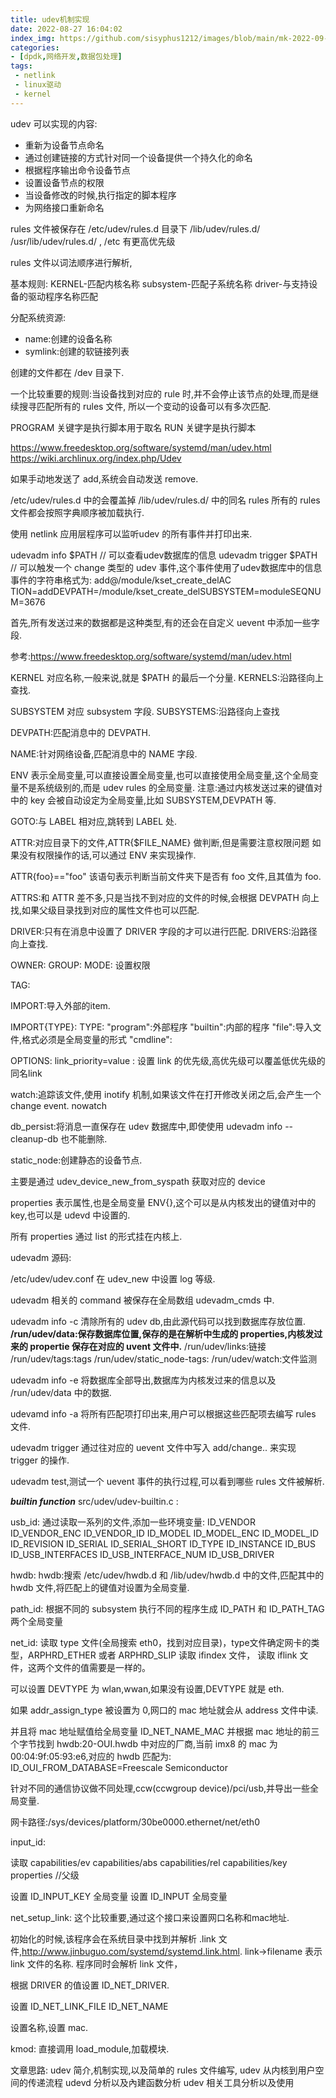 ```yaml
---
title: udev机制实现
date: 2022-08-27 16:04:02
index_img: https://github.com/sisyphus1212/images/blob/main/mk-2022-09-08-23-08-10.png?raw=true
categories:
- [dpdk,网络开发,数据包处理]
tags:
 - netlink
 - linux驱动
 - kernel
---
```



udev 可以实现的内容:
* 重新为设备节点命名
* 通过创建链接的方式针对同一个设备提供一个持久化的命名
* 根据程序输出命令设备节点
* 设置设备节点的权限
* 当设备修改的时候,执行指定的脚本程序
* 为网络接口重新命名

rules 文件被保存在 /etc/udev/rules.d 目录下
/lib/udev/rules.d/
/usr/lib/udev/rules.d/ , /etc 有更高优先级

rules 文件以词法顺序进行解析,


基本规则:
KERNEL-匹配内核名称
subsystem-匹配子系统名称
driver-与支持设备的驱动程序名称匹配

分配系统资源:
* name:创建的设备名称
* symlink:创建的软链接列表

创建的文件都在 /dev 目录下.

一个比较重要的规则:当设备找到对应的 rule 时,并不会停止该节点的处理,而是继续搜寻匹配所有的 rules 文件,
所以一个变动的设备可以有多次匹配.


PROGRAM 关键字是执行脚本用于取名
RUN     关键字是执行脚本


https://www.freedesktop.org/software/systemd/man/udev.html
https://wiki.archlinux.org/index.php/Udev


如果手动地发送了 add,系统会自动发送 remove.

/etc/udev/rules.d 中的会覆盖掉 /lib/udev/rules.d/ 中的同名 rules
所有的 rules 文件都会按照字典顺序被加载执行.

使用 netlink 应用层程序可以监听udev 的所有事件并打印出来.

udevadm info $PATH       // 可以查看udev数据库的信息
udevadm trigger $PATH    // 可以触发一个 change 类型的 udev 事件,这个事件使用了udev数据库中的信息
事件的字符串格式为:
add@/module/kset_create_delAC
TION=addDEVPATH=/module/kset_create_delSUBSYSTEM=moduleSEQNUM=3676

首先,所有发送过来的数据都是这种类型,有的还会在自定义 uevent 中添加一些字段.

参考:https://www.freedesktop.org/software/systemd/man/udev.html

KERNEL 对应名称,一般来说,就是 $PATH 的最后一个分量.
KERNELS:沿路径向上查找.


SUBSYSTEM 对应 subsystem 字段.
SUBSYSTEMS:沿路径向上查找

DEVPATH:匹配消息中的 DEVPATH.

NAME:针对网络设备,匹配消息中的 NAME 字段.

ENV 表示全局变量,可以直接设置全局变量,也可以直接使用全局变量,这个全局变量不是系统级别的,而是 udev rules 的全局变量.
注意:通过内核发送过来的键值对中的 key 会被自动设定为全局变量,比如 SUBSYSTEM,DEVPATH 等.


GOTO:与 LABEL 相对应,跳转到 LABEL 处.

ATTR:对应目录下的文件,ATTR{$FILE_NAME} 做判断,但是需要注意权限问题
如果没有权限操作的话,可以通过 ENV 来实现操作.

ATTR{foo}=="foo"  该语句表示判断当前文件夹下是否有 foo 文件,且其值为 foo.

ATTRS:和 ATTR 差不多,只是当找不到对应的文件的时候,会根据 DEVPATH 向上找,如果父级目录找到对应的属性文件也可以匹配.


DRIVER:只有在消息中设置了 DRIVER 字段的才可以进行匹配.
DRIVERS:沿路径向上查找.

OWNER:
GROUP:
MODE:  设置权限

TAG:

IMPORT:导入外部的item.

IMPORT{TYPE}:
TYPE:
"program":外部程序
"builtin":内部的程序
"file":导入文件,格式必须是全局变量的形式
"cmdline":

OPTIONS:
link_priority=value : 设置 link 的优先级,高优先级可以覆盖低优先级的同名link

watch:追踪该文件,使用 inotify 机制,如果该文件在打开修改关闭之后,会产生一个 change event.
nowatch

db_persist:将消息一直保存在 udev 数据库中,即使使用 udevadm info --cleanup-db 也不能删除.

static_node:创建静态的设备节点.

主要是通过 udev_device_new_from_syspath  获取对应的 device


properties 表示属性,也是全局变量 ENV{},这个可以是从内核发出的键值对中的 key,也可以是 udevd 中设置的.

所有 properties 通过 list 的形式挂在内核上.

udevadm 源码:

/etc/udev/udev.conf  在 udev_new 中设置 log 等级.

udevadm 相关的 command 被保存在全局数组 udevadm_cmds 中.

udevadm info -c 清除所有的 udev db,由此源代码可以找到数据库存放位置.
    **/run/udev/data:保存数据库位置,保存的是在解析中生成的 properties,内核发过来的 propertie 保存在对应的 uvent 文件中.**
    /run/udev/links:链接
    /run/udev/tags:tags
    /run/udev/static_node-tags:
    /run/udev/watch:文件监测

udevadm info -e 将数据库全部导出,数据库为内核发过来的信息以及 /run/udev/data 中的数据.

udevamd info -a 将所有匹配项打印出来,用户可以根据这些匹配项去编写 rules 文件.

udevadm trigger 通过往对应的 uevent 文件中写入 add/change.. 来实现 trigger 的操作.

udevadm test,测试一个 uevent 事件的执行过程,可以看到哪些 rules 文件被解析.

*******************************builtin function*******************************
src/udev/udev-builtin.c :

usb_id:
通过读取一系列的文件,添加一些环境变量:
ID_VENDOR  ID_VENDOR_ENC  ID_VENDOR_ID  ID_MODEL
ID_MODEL_ENC  ID_MODEL_ID  ID_REVISION  ID_SERIAL
ID_SERIAL_SHORT  ID_TYPE  ID_INSTANCE  ID_BUS
ID_USB_INTERFACES  ID_USB_INTERFACE_NUM  ID_USB_DRIVER

hwdb:
hwdb:搜索 /etc/udev/hwdb.d 和 /lib/udev/hwdb.d 中的文件,匹配其中的 hwdb 文件,将匹配上的键值对设置为全局变量.

path_id:
根据不同的 subsystem 执行不同的程序生成 ID_PATH 和 ID_PATH_TAG 两个全局变量

net_id:
读取 type 文件(全局搜索 eth0，找到对应目录)，type文件确定网卡的类型，ARPHRD_ETHER 或者 ARPHRD_SLIP
读取 ifindex 文件，
读取 iflink 文件，这两个文件的值需要是一样的。

可以设置 DEVTYPE 为 wlan,wwan,如果没有设置,DEVTYPE 就是 eth.

如果 addr_assign_type 被设置为 0,网口的 mac 地址就会从 address 文件中读.

并且将 mac 地址赋值给全局变量 ID_NET_NAME_MAC
并根据 mac 地址的前三个字节找到 hwdb:20-OUI.hwdb 中对应的厂商,当前 imx8 的 mac 为 00:04:9f:05:93:e6,对应的 hwdb 匹配为:
ID_OUI_FROM_DATABASE=Freescale Semiconductor

针对不同的通信协议做不同处理,ccw(ccwgroup device)/pci/usb,并导出一些全局变量.

网卡路径:/sys/devices/platform/30be0000.ethernet/net/eth0


input_id:

读取
capabilities/ev
capabilities/abs
capabilities/rel
capabilities/key
properties   //父级


设置 ID_INPUT_KEY 全局变量
设置 ID_INPUT 全局变量


net_setup_link:
这个比较重要,通过这个接口来设置网口名称和mac地址.

初始化的时候,该程序会在系统目录中找到并解析 .link 文件,http://www.jinbuguo.com/systemd/systemd.link.html.
link->filename 表示 link 文件的名称.
程序同时会解析 link 文件，


根据 DRIVER 的值设置 ID_NET_DRIVER.

设置 ID_NET_LINK_FILE ID_NET_NAME


设置名称,设置 mac.

kmod:
    直接调用 load_module,加载模块.

文章思路:
udev 简介,机制实现,以及简单的 rules 文件编写,
udev 从内核到用户空间的传递流程
udevd 分析以及內建函数分析
udev 相关工具分析以及使用
